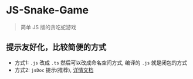 # JS-Snake-Game

> 简单 JS 版的贪吃蛇游戏

## 提示友好化，比较简便的方式

+ 方式1: `.js` 改成 `.ts` 然后可以改成命名空间方式, 编译的 `.js` 就是闭包的方式
+ 方式2: `jsDoc` 提示(推荐), [详情文档](https://www.typescriptlang.org/docs/handbook/type-checking-javascript-files.html#supported-jsdoc)